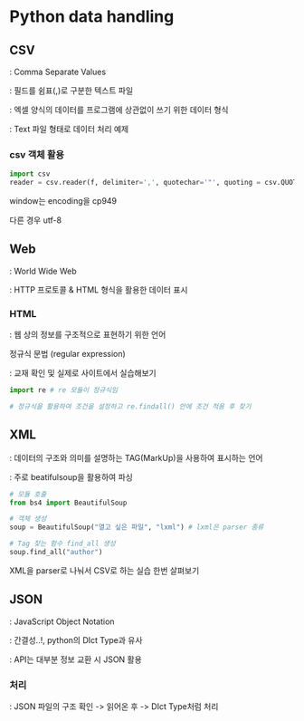 # Python data handling



## CSV

: Comma Separate Values

: 필드를 쉼표(,)로 구분한 텍스트 파일

: 엑셀 양식의 데이터를 프로그램에 상관없이 쓰기 위한 데이터 형식

: Text 파일 형태로 데이터 처리 예제



### csv 객체 활용

```python
import csv
reader = csv.reader(f, delimiter=',', quotechar='"', quoting = csv.QUOTE_ALL)
```

window는 encoding을 cp949

다른 경우 utf-8



## Web

: World Wide Web

: HTTP 프로토콜 & HTML 형식을 활용한 데이터 표시



### HTML

: 웹 상의 정보를 구조적으로 표현하기 위한 언어



정규식 문법 (regular expression)

: 교재 확인 및 실제로 사이트에서 실습해보기

```python
import re # re 모듈이 정규식임

# 정규식을 활용하여 조건을 설정하고 re.findall() 안에 조건 적용 후 찾기
```



## XML

: 데이터의 구조와 의미를 설명하는 TAG(MarkUp)을 사용하여 표시하는 언어

: 주로 beatifulsoup을 활용하여 파싱



``` python
# 모듈 호출
from bs4 import BeautifulSoup

# 객체 생성
soup = BeautifulSoup("열고 싶은 파일", "lxml") # lxml은 parser 종류

# Tag 찾는 함수 find_all 생성
soup.find_all("author")
```



XML을 parser로 나눠서 CSV로 하는 실습 한번 살펴보기



## JSON

: JavaScript Object Notation

: 간결성..!, python의 DIct Type과 유사

: API는 대부분 정보 교환 시 JSON 활용



### 처리

: JSON 파일의 구조 확인 -> 읽어온 후 -> DIct Type처럼 처리



